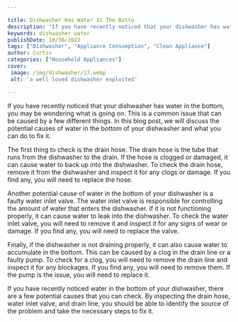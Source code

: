 ```yaml
---

title: Dishwasher Has Water In The Botto
description: "If you have recently noticed that your dishwasher has water in the bottom, you may be wondering what is going on. This is a common...keep going and find out"
keywords: dishwasher water
publishDate: 10/30/2022
tags: ["Dishwasher", "Appliance Consumption", "Clean Appliance"]
author: Curtis
categories: ["Household Appliances"]
cover: 
 image: /img/dishwasher/17.webp
 alt: 'a well loved dishwasher exploited'

---
```


If you have recently noticed that your dishwasher has water in the bottom, you may be wondering what is going on. This is a common issue that can be caused by a few different things. In this blog post, we will discuss the potential causes of water in the bottom of your dishwasher and what you can do to fix it.

The first thing to check is the drain hose. The drain hose is the tube that runs from the dishwasher to the drain. If the hose is clogged or damaged, it can cause water to back up into the dishwasher. To check the drain hose, remove it from the dishwasher and inspect it for any clogs or damage. If you find any, you will need to replace the hose.

Another potential cause of water in the bottom of your dishwasher is a faulty water inlet valve. The water inlet valve is responsible for controlling the amount of water that enters the dishwasher. If it is not functioning properly, it can cause water to leak into the dishwasher. To check the water inlet valve, you will need to remove it and inspect it for any signs of wear or damage. If you find any, you will need to replace the valve.

Finally, if the dishwasher is not draining properly, it can also cause water to accumulate in the bottom. This can be caused by a clog in the drain line or a faulty pump. To check for a clog, you will need to remove the drain line and inspect it for any blockages. If you find any, you will need to remove them. If the pump is the issue, you will need to replace it.

If you have recently noticed water in the bottom of your dishwasher, there are a few potential causes that you can check. By inspecting the drain hose, water inlet valve, and drain line, you should be able to identify the source of the problem and take the necessary steps to fix it.
